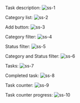 Task description:
![ss-1](https://github.com/user-attachments/assets/7705ab9c-e8cd-4e94-8cb0-7bb244e682b2)

Category list: ![ss-2](https://github.com/user-attachments/assets/ee14b79b-c3f1-42f7-83df-5edbb032caba)

Add button: ![ss-3](https://github.com/user-attachments/assets/3bfc514f-ff55-4d08-95c0-8765e11f88e0)

Category filter: ![ss-4](https://github.com/user-attachments/assets/27a16e70-34e3-45f1-be18-c625298761f0)

Status filter: ![ss-5](https://github.com/user-attachments/assets/fe1339aa-35a6-4f8d-b2e5-774d6240a4f0)

Category and Status filter: ![ss-6](https://github.com/user-attachments/assets/e7dc575f-1318-45fb-a99e-0b933d78198a)

Tasks: ![ss-7](https://github.com/user-attachments/assets/9475ab93-6a36-4ca9-a45e-cda2978d6cd4)

Completed task: ![ss-8](https://github.com/user-attachments/assets/0621aa49-e786-4302-9994-7a6083e61e92)

Task counter: ![ss-9](https://github.com/user-attachments/assets/dd27f216-fe6b-42da-b4c7-841594553416)

Task counter progress: ![ss-10](https://github.com/user-attachments/assets/4a697b37-4e7b-4cf3-9d59-ed2a8cd81079)




